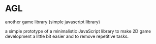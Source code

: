 # AGL

another game library
(simple javascript library)

a simple prototype of a minimalistic JavaScript library to make 2D game development a little bit easier and to remove repetitive tasks.